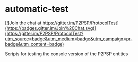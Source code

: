 # automatic-test

[![Join the chat at https://gitter.im/P2PSP/ProtocolTest](https://badges.gitter.im/Join%20Chat.svg)](https://gitter.im/P2PSP/ProtocolTest?utm_source=badge&utm_medium=badge&utm_campaign=pr-badge&utm_content=badge)

Scripts for testing the console version of the P2PSP entities
